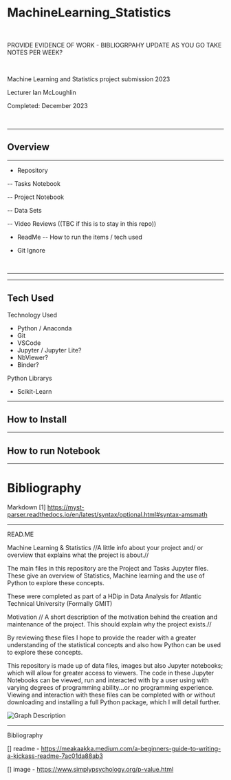 # MachineLearning_Statistics

<br/>

PROVIDE EVIDENCE OF WORK - BIBLIOGRPAHY 
UPDATE AS YOU GO
TAKE NOTES PER WEEK?


<br/>


Machine Learning and Statistics project submission 2023 

Lecturer Ian McLoughlin

Completed: December 2023

<br/>

***

## Overview

***

 - Repository

  -- Tasks Notebook

  -- Project Notebook

  -- Data Sets

  -- Video Reviews ((TBC if this is to stay in this repo))



 - ReadMe
  -- How to run the items / tech used

 - Git Ignore


<br/>

***



***

## Tech Used

Technology Used

 - Python / Anaconda
 - Git
 - VSCode
 - Jupyter  / Jupyter Lite?
 - NbViewer?
 - Binder?


Python Librarys 

 - Scikit-Learn

***

## How to Install



***

## How to run Notebook



***



# Bibliography

Markdown 
[1] https://myst-parser.readthedocs.io/en/latest/syntax/optional.html#syntax-amsmath



***
READ.ME

Machine Learning & Statistics 
//A little info about your project and/ or overview that explains what the project is about.//

The main files in this repository are the Project and Tasks Jupyter files. These give an overview of Statistics, Machine learning and the use of Python to explore these concepts.

These were completed as part of a HDip in Data Analysis for Atlantic Technical University (Formally GMIT)

Motivation
// A short description of the motivation behind the creation and maintenance of the project. This should explain why the project exists.//

By reviewing these files I hope to provide the reader with a greater understanding of the statistical concepts and also how Python can be used to explore these concepts. 

This repository is made up of data files, images but also Jupyter notebooks; which will allow for greater access to viewers. The code in these Jupyter Notebooks can be viewed, run and interacted with by a user using with varying degrees of programming ability...or no programming experience. Viewing and interaction with these files can be completed with or without downloading and installing a full Python package, which I will detail further.

![Graph Description](https://www.simplypsychology.org/wp-content/uploads/p-value.jpg)







****

Bibliography

[] readme  - https://meakaakka.medium.com/a-beginners-guide-to-writing-a-kickass-readme-7ac01da88ab3

[] image - https://www.simplypsychology.org/p-value.html